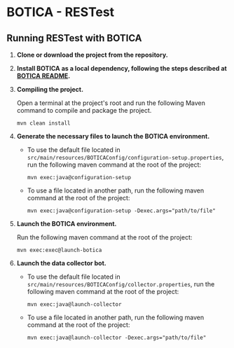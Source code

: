# BOTICA - RESTest

## Running RESTest with BOTICA

1. **Clone or download the project from the repository.**

2. **Install BOTICA as a local dependency, following the steps described at [BOTICA README](https://github.com/migromarj/BOTICA#installing-botica-as-a-local-dependency).**

3. **Compiling the project.**

    Open a terminal at the project's root and run the following Maven command to compile and package the project.
    ```
    mvn clean install
    ```

4. **Generate the necessary files to launch the BOTICA environment.**

    - To use the default file located in `src/main/resources/BOTICAConfig/configuration-setup.properties`, run the following maven command at the root of the project:
        ```
        mvn exec:java@configuration-setup
        ```
    - To use a file located in another path, run the following maven command at the root of the project:
        ```
        mvn exec:java@configuration-setup -Dexec.args="path/to/file"
        ```

5. **Launch the BOTICA environment.**

    Run the following maven command at the root of the project:
    ```
    mvn exec:exec@launch-botica
    ```

6. **Launch the data collector bot.**

   - To use the default file located in `src/main/resources/BOTICAConfig/collector.properties`, run the following maven command at the root of the project:
       ```
       mvn exec:java@launch-collector
       ```
   - To use a file located in another path, run the following maven command at the root of the project:
       ```
       mvn exec:java@launch-collector -Dexec.args="path/to/file"
       ```
